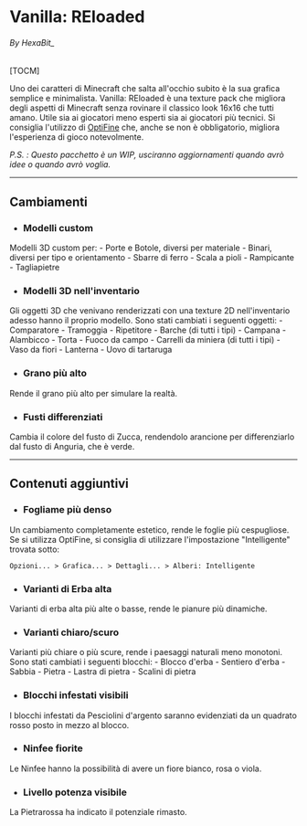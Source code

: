 # Vanilla: REloaded
###### By HexaBit_

[TOCM]

Uno dei caratteri di Minecraft che salta all'occhio subito è la sua grafica semplice e minimalista. Vanilla: REloaded è una texture pack che migliora degli aspetti di Minecraft senza rovinare il classico look 16x16 che tutti amano. Utile sia ai giocatori meno esperti sia ai giocatori più tecnici. Si consiglia l'utilizzo di [OptiFine](https://optifine.net/downloads "OptiFine") che, anche se non è obbligatorio, migliora l'esperienza di gioco notevolmente.

*P.S. : Questo pacchetto è un WIP, usciranno aggiornamenti quando avrò idee o quando avrò voglia.*

------------

## Cambiamenti
- ### Modelli custom
Modelli 3D custom per:
	- Porte e Botole, diversi per materiale
	- Binari, diversi per tipo e orientamento
	- Sbarre di ferro
	- Scala a pioli
	- Rampicante
	- Tagliapietre

- ### Modelli 3D nell'inventario
Gli oggetti 3D che venivano renderizzati con una texture 2D nell'inventario adesso hanno il proprio modello. Sono stati cambiati i seguenti oggetti:
	- Comparatore
	- Tramoggia
	- Ripetitore
	- Barche (di tutti i tipi)
	- Campana
	- Alambicco
	- Torta
	- Fuoco da campo
	- Carrelli da miniera (di tutti i tipi)
	- Vaso da fiori
	- Lanterna
	- Uovo di tartaruga

- ### Grano più alto
Rende il grano più alto per simulare la realtà.

- ### Fusti differenziati
Cambia il colore del fusto di Zucca, rendendolo arancione per differenziarlo dal fusto di Anguria, che è verde.

------------


## Contenuti aggiuntivi
- ### Fogliame più denso
Un cambiamento completamente estetico, rende le foglie più cespugliose. Se si utilizza OptiFine, si consiglia di utilizzare l'impostazione "Intelligente" trovata sotto:

    
    Opzioni... > Grafica... > Dettagli... > Alberi: Intelligente
    

- ### Varianti di Erba alta
Varianti di erba alta più alte o basse, rende le pianure più dinamiche.

- ### Varianti chiaro/scuro
Varianti più chiare o più scure, rende i paesaggi naturali meno monotoni. Sono stati cambiati i seguenti blocchi:
	- Blocco d'erba
	- Sentiero d'erba
	- Sabbia
	- Pietra
	- Lastra di pietra
	- Scalini di pietra

- ### Blocchi infestati visibili
I blocchi infestati da Pesciolini d'argento saranno evidenziati da un quadrato rosso posto in mezzo al blocco.

- ### Ninfee fiorite
Le Ninfee hanno la possibilità di avere un fiore bianco, rosa o viola.

- ### Livello potenza visibile
La Pietrarossa ha indicato il potenziale rimasto.

